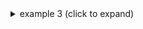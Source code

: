 <details><summary>example 3 (click to expand)</summary>
  
  * Input
    * .wav audio file
    * output directory
  * Generated output description:  
  
  ```text
audio_filename_fft_speech_fe.csv  -- FFT domain 

audio_filename_landmarks.csv  -- C-LMK domain features

audio_filename_landmarks_summary.csv  -- C-LMK summary temporary file

audio_filename_only_vad.csv  -- VAD Onset-Offset durations

audio_filename_pylmk.csv  -- Py-LMK domain features 

audio_filename_pylmk_summary.csv  -- Py-LMK summary temporary file

audio_filename_speech_fe.csv  -- Speech features on whole wav sample 

audio_filename.csv  -- Only Active Voice Speech features based on VAD 
	(audio_filename_speech_fe.csv -> VAD -> audio_filename.csv)

summary.csv  -- Statastical Summary 
	(audio_filename.csv -> stats calculations -> summary.csv)
  ```
  
  `note the newlines and indents - and the \ was added in front of ``` to escape the code-section (remove it for actual use)`
</details>
